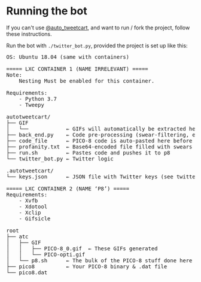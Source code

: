 
# Running the bot
If you can't use [@auto_tweetcart](https://twitter.com/auto_tweetcart/), and
want to run / fork the project, follow these instructions.

Run the bot with `./twitter_bot.py`, provided the project is set up like this:
<pre>
OS: Ubuntu 18.04 (same with containers)

===== LXC CONTAINER 1 (NAME IRRELEVANT) =====
Note:
	Nesting Must be enabled for this container.

Requirements:
	- Python 3.7
	- Tweepy

autotweetcart/
├── GIF
│   └──            ← GIFs will automatically be extracted here
├── back_end.py    ← Code pre-processing (swear-filtering, etc.)
├── code_file      ← PICO-8 code is auto-pasted here before being pushed into p8 container
├── profanity.txt  ← Base64-encoded file filled with swears (for filtering purposes)
├── run.sh         ← Pastes code and pushes it to p8
└── twitter_bot.py ← Twitter logic

.autotweetcart/
└── keys.json      ← JSON file with Twitter keys (see twitter_bot.py and Twitter Docs)

===== LXC CONTAINER 2 (NAME ‘P8’) =====
Requirements:
	- Xvfb
	- Xdotool
	- Xclip
	- Gifsicle

root
├── atc
│   ├── GIF
│   │   ├── PICO-8_0.gif  ← These GIFs generated
│   │   └── PICO-opti.gif
│   └── p8.sh      ← The bulk of the PICO-8 stuff done here
├── pico8          ← Your PICO-8 binary & .dat file
└── pico8.dat
</pre>
